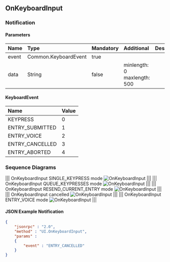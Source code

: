 ## OnKeyboardInput


### Notification

#### Parameters

|Name|Type|Mandatory|Additional|Description|
|:---|:---|:--------|:---------|:----------|
|event|Common.KeyboardEvent|true|||
|data|String|false|minlength: 0<br>maxlength: 500||

#### KeyboardEvent

|Name|Value|
|:---|:----|
|KEYPRESS|0|
|ENTRY_SUBMITTED|1|
|ENTRY_VOICE|2|
|ENTRY_CANCELLED|3|
|ENTRY_ABORTED|4|

### Sequence Diagrams
|||
OnKeyboardInput SINGLE_KEYPRESS mode
![OnKeyboardInput](./assets/OnKeyboardInputSingle.png)
|||
|||
OnKeyboardInput QUEUE_KEYPRESSES mode
![OnKeyboardInput](./assets/OnKeyboardInputQueue.png)
|||
|||
OnKeyboardInput RESEND_CURRENT_ENTRY mode
![OnKeyboardInput](./assets/OnKeyboardInputResend.png)
|||
|||
OnKeyboardInput cancelled
![OnKeyboardInput](./assets/OnKeyboardInputCancel.png)
|||
|||
OnKeyboardInput ENTRY_VOICE mode
![OnKeyboardInput](./assets/OnKeyboardInputVoice.png)
|||

#### JSON Example Notification
```json
{
	"jsonrpc" : "2.0",
	"method" : "UI.OnKeyboardInput",
	"params" :
	{
		"event" : "ENTRY_CANCELLED"
	}
}
```

